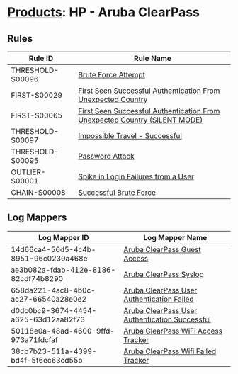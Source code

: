 # [Products](README.md): HP - Aruba ClearPass

## Rules

|Rule ID|Rule Name|
|----|----|
|THRESHOLD-S00096|[Brute Force Attempt](../rules/THRESHOLD-S00096.md)|
|FIRST-S00029|[First Seen Successful Authentication From Unexpected Country](../rules/FIRST-S00029.md)|
|FIRST-S00065|[First Seen Successful Authentication From Unexpected Country (SILENT MODE)](../rules/FIRST-S00065.md)|
|THRESHOLD-S00097|[Impossible Travel - Successful](../rules/THRESHOLD-S00097.md)|
|THRESHOLD-S00095|[Password Attack](../rules/THRESHOLD-S00095.md)|
|OUTLIER-S00001|[Spike in Login Failures from a User](../rules/OUTLIER-S00001.md)|
|CHAIN-S00008|[Successful Brute Force](../rules/CHAIN-S00008.md)|


## Log Mappers

|Log Mapper ID|Log Mapper Name|
|----|----|
|14d66ca4-56d5-4c4b-8951-96c0239a468e|[Aruba ClearPass Guest Access](../mappings/14d66ca4-56d5-4c4b-8951-96c0239a468e.md)|
|ae3b082a-fdab-412e-8186-82cdf74b8290|[Aruba ClearPass Syslog](../mappings/ae3b082a-fdab-412e-8186-82cdf74b8290.md)|
|658da221-4ac8-4b0c-ac27-66540a28e0e2|[Aruba ClearPass User Authentication Failed](../mappings/658da221-4ac8-4b0c-ac27-66540a28e0e2.md)|
|d0dc0bc9-3674-4454-a625-63d12aa82f73|[Aruba ClearPass User Authentication Successful](../mappings/d0dc0bc9-3674-4454-a625-63d12aa82f73.md)|
|50118e0a-48ad-4600-9ffd-973a71fdcfaf|[Aruba ClearPass WiFi Access Tracker](../mappings/50118e0a-48ad-4600-9ffd-973a71fdcfaf.md)|
|38cb7b23-511a-4399-bd4f-5f6ec63cd55b|[Aruba ClearPass Wifi Failed Tracker](../mappings/38cb7b23-511a-4399-bd4f-5f6ec63cd55b.md)|


